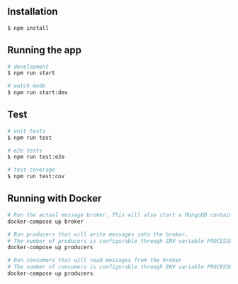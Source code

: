 ## Installation

```bash
$ npm install
```

## Running the app

```bash
# development
$ npm run start

# watch mode
$ npm run start:dev
```

## Test

```bash
# unit tests
$ npm run test

# e2e tests
$ npm run test:e2e

# test coverage
$ npm run test:cov
```

## Running with Docker
```bash
# Run the actual message broker. This will also start a MongoDB container 
docker-compose up broker

# Run producers that will write messages into the broker. 
# The number of producers is configurable through ENV variable PROCESSES
docker-compose up producers

# Run consumers that will read messages from the broker 
# The number of consumers is configurable through ENV variable PROCESSES
docker-compose up producers
```
